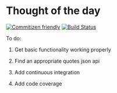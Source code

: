 # Thought of the day

[![Commitizen friendly](https://img.shields.io/badge/commitizen-friendly-brightgreen.svg)](http://commitizen.github.io/cz-cli/) [![Build Status](https://travis-ci.org/nirajpandkar/thought-of-the-day.svg?branch=master)](https://travis-ci.org/nirajpandkar/thought-of-the-day)

To do:

1. Get basic functionality working properly

2. Find an appropriate quotes json api

3. Add continuous integration

4. Add code coverage

